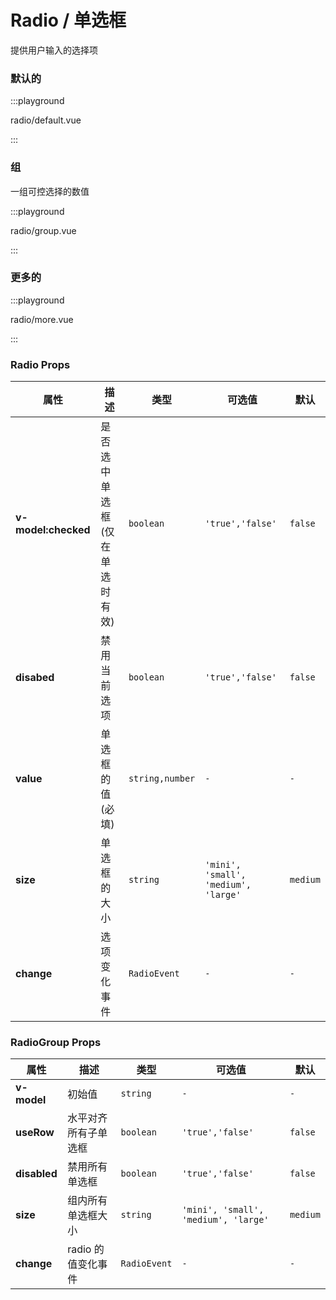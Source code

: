 # Radio / 单选框

提供用户输入的选择项

### 默认的

:::playground

radio/default.vue

:::

### 组

一组可控选择的数值

:::playground

radio/group.vue

:::

### 更多的

:::playground

radio/more.vue

:::

### Radio Props

| 属性                | 描述                           | 类型            | 可选值                               | 默认     |
| ------------------- | ------------------------------ | --------------- | ------------------------------------ | -------- |
| **v-model:checked** | 是否选中单选框(仅在单选时有效) | `boolean`       | `'true','false'`                     | `false`  |
| **disabed**         | 禁用当前选项                   | `boolean`       | `'true','false'`                     | `false`  |
| **value**           | 单选框的值(必填)               | `string,number` | `-`                                  | `-`      |
| **size**            | 单选框的大小                   | `string`        | `'mini', 'small', 'medium', 'large'` | `medium` |
| **change**          | 选项变化事件                   | `RadioEvent`    | `-`                                  | `-`      |

### RadioGroup Props

| 属性         | 描述                 | 类型         | 可选值                               | 默认     |
| ------------ | -------------------- | ------------ | ------------------------------------ | -------- |
| **v-model**  | 初始值               | `string`     | `-`                                  | `-`      |
| **useRow**   | 水平对齐所有子单选框 | `boolean`    | `'true','false'`                     | `false`  |
| **disabled** | 禁用所有单选框       | `boolean`    | `'true','false'`                     | `false`  |
| **size**     | 组内所有单选框大小   | `string`     | `'mini', 'small', 'medium', 'large'` | `medium` |
| **change**   | radio 的值变化事件   | `RadioEvent` | `-`                                  | `-`      |

